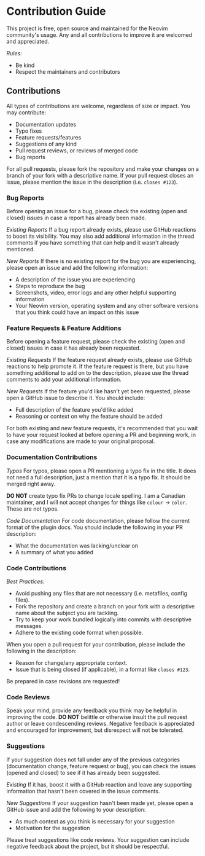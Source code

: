 # Contribution Guide

This project is free, open source and maintained for the Neovim community's usage. Any and all contributions to improve
it are welcomed and appreciated.

_Rules:_

- Be kind
- Respect the maintainers and contributors

## Contributions

All types of contributions are welcome, regardless of size or impact. You may contribute:

- Documentation updates
- Typo fixes
- Feature requests/features
- Suggestions of any kind
- Pull request reviews, or reviews of merged code
- Bug reports

For all pull requests, please fork the repository and make your changes on a branch of your fork with a descriptive
name. If your pull request closes an issue, please mention the issue in the description (i.e. `closes #123`).

### Bug Reports

Before opening an issue for a bug, please check the existing (open and closed) issues in case a report has already been
made.

_Existing Reports_
If a bug report already exists, please use GitHub reactions to boost its visibility. You may also add additional
information in the thread comments if you have something that can help and it wasn't already mentioned.

_New Reports_
If there is no existing report for the bug you are experiencing, please open an issue and add the following information:

- A description of the issue you are experiencing
- Steps to reproduce the bug
- Screenshots, video, error logs and any other helpful supporting information
- Your Neovim version, operating system and any other software versions that you think could have an impact on this
  issue

### Feature Requests & Feature Additions

Before opening a feature request, please check the existing (open and closed) issues in case it has already been
requested.

_Existing Requests_
If the feature request already exists, please use GitHub reactions to help promote it. If the feature request is there,
but you have something additional to add on to the description, please use the thread comments to add your additional
information.

_New Requests_
If the feature you'd like hasn't yet been requested, please open a GitHub issue to describe it. You should include:

- Full description of the feature you'd like added
- Reasoning or context on why the feature should be added

For both existing and new feature requests, it's recommended that you wait to have your request looked at before opening
a PR and beginning work, in case any modifications are made to your original proposal.

### Documentation Contributions

_Typos_
For typos, please open a PR mentioning a typo fix in the title. It does not need a full description, just a mention that
it is a typo fix. It should be merged right away.

**DO NOT** create typo fix PRs to change locale spelling. I am a Canadian maintainer, and I will not accept changes for
things like `colour` -> `color`. These are not typos.

_Code Documentation_
For code documentation, please follow the current format of the plugin docs. You should include the following in your
PR description:

- What the documentation was lacking/unclear on
- A summary of what you added

### Code Contributions

_Best Practices:_

- Avoid pushing any files that are not necessary (i.e. metafiles, config files).
- Fork the repository and create a branch on your fork with a descriptive name about the subject you are tackling.
- Try to keep your work bundled logically into commits with descriptive messages.
- Adhere to the existing code format when possible.

When you open a pull request for your contribution, please include the following in the description:

- Reason for change/any appropriate context.
- Issue that is being closed (if applicable), in a format like `closes #123`.

Be prepared in case revisions are requested!

### Code Reviews

Speak your mind, provide any feedback you think may be helpful in improving the code. **DO NOT** belittle or otherwise
insult the pull request author or leave condescending reviews. Negative feedback is appreciated and encouraged for
improvement, but disrespect will not be tolerated.

### Suggestions

If your suggestion does not fall under any of the previous categories (documentation change, feature request or bug),
you can check the issues (opened and closed) to see if it has already been suggested.

_Existing_
If it has, boost it with a GitHub reaction and leave any supporting information that hasn't been covered in the issue
comments.

_New Suggestions_
If your suggestion hasn't been made yet, please open a GitHub issue and add the following to your description:

- As much context as you think is necessary for your suggestion
- Motivation for the suggestion

Please treat suggestions like code reviews. Your suggestion can include negative feedback about the project, but it
should be respectful.
